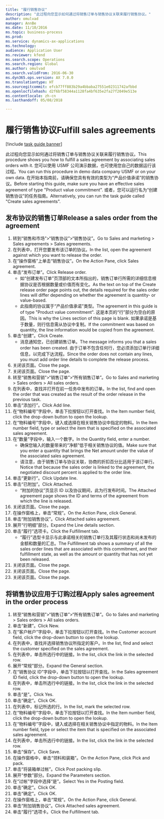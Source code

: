 ```yaml
--- 
title: "履行销售协议"
description: "此过程向您显示如何通过将销售订单与销售协议关联来履行销售协议。"
author: omulvad
manager: AnnBe
ms.date: 11/10/2016
ms.topic: business-process
ms.prod: 
ms.service: dynamics-ax-applications
ms.technology: 
audience: Application User
ms.reviewer: kfend
ms.search.scope: Operations
ms.search.region: Global
ms.author: omulvad
ms.search.validFrom: 2016-06-30
ms.dyn365.ops.version: AX 7.0.0
ms.translationtype: HT
ms.sourcegitcommit: efcb77ff883b29a4bbaba27551e02311742afbbd
ms.openlocfilehash: d2f6bf58344a1128fa4bf635e2fa27f2049e513e
ms.contentlocale: zh-cn
ms.lasthandoff: 05/08/2018

---
```

# <a name="fulfill-sales-agreements"></a><span data-ttu-id="f8e98-103">履行销售协议</span><span class="sxs-lookup"><span data-stu-id="f8e98-103">Fulfill sales agreements</span></span>

[!include [task guide banner](../../includes/task-guide-banner.md)]

<span data-ttu-id="f8e98-104">此过程向您显示如何通过将销售订单与销售协议关联来履行销售协议。</span><span class="sxs-lookup"><span data-stu-id="f8e98-104">This procedure shows you how to fulfill a sales agreement by associating sales orders with it.</span></span> <span data-ttu-id="f8e98-105">您可以使用 USMF 公司演示数据，也可使用您自己的数据运行该过程。</span><span class="sxs-lookup"><span data-stu-id="f8e98-105">You can run this procedure in demo data company USMF or on your own data.</span></span> <span data-ttu-id="f8e98-106">在开始本指南前，请确保您具有有效的类型为“产品价值承诺”的销售协议。</span><span class="sxs-lookup"><span data-stu-id="f8e98-106">Before starting this guide, make sure you have an effective sales agreement of type "Product value commitment".</span></span> <span data-ttu-id="f8e98-107">或者，您可以运行名为“创建销售协议”的任务指南。</span><span class="sxs-lookup"><span data-stu-id="f8e98-107">Alternatively, you can run the task guide called "Create sales agreements".</span></span>  




## <a name="release-a-sales-order-from-the-agreement"></a><span data-ttu-id="f8e98-108">发布协议的销售订单</span><span class="sxs-lookup"><span data-stu-id="f8e98-108">Release a sales order from the agreement</span></span>
1. <span data-ttu-id="f8e98-109">转到“销售和市场”>“销售协议”>“销售协议”。</span><span class="sxs-lookup"><span data-stu-id="f8e98-109">Go to Sales and marketing > Sales agreements > Sales agreements.</span></span>
2. <span data-ttu-id="f8e98-110">在列表中，打开您要发布该订单的协议。</span><span class="sxs-lookup"><span data-stu-id="f8e98-110">In the list, open the agreement against which you want to release the order.</span></span>
3. <span data-ttu-id="f8e98-111">在“操作窗格”上单击“销售协议”。</span><span class="sxs-lookup"><span data-stu-id="f8e98-111">On the Action Pane, click Sales agreement.</span></span>
4. <span data-ttu-id="f8e98-112">单击“发布订单”。</span><span class="sxs-lookup"><span data-stu-id="f8e98-112">Click Release order.</span></span>
    * <span data-ttu-id="f8e98-113">如“创建发布订单”页顶部的文本所指出的，销售订单行所需的详细信息根据协议是否根据数量或价值而有变化。</span><span class="sxs-lookup"><span data-stu-id="f8e98-113">As the text on top of the  Create release order page points out, the details required for the sales order lines will differ depending on whether the agreement is quantity- or value-based.</span></span>  
    * <span data-ttu-id="f8e98-114">此指南的协议属于“产品价值承诺”类型。</span><span class="sxs-lookup"><span data-stu-id="f8e98-114">The agreement in this guide is of type "Product value commitment".</span></span> <span data-ttu-id="f8e98-115">这是本页的“行”部分为空白的原因。</span><span class="sxs-lookup"><span data-stu-id="f8e98-115">This is why the Lines section of this page is blank.</span></span> <span data-ttu-id="f8e98-116">如果承诺是基于数量，则行信息需从协议中复制。</span><span class="sxs-lookup"><span data-stu-id="f8e98-116">If the commitment was based on quantity, the line information would be copied from the agreement.</span></span>  
5. <span data-ttu-id="f8e98-117">单击“创建”。</span><span class="sxs-lookup"><span data-stu-id="f8e98-117">Click Create.</span></span>
    * <span data-ttu-id="f8e98-118">消息通知您，已创建销售订单。</span><span class="sxs-lookup"><span data-stu-id="f8e98-118">The message informs you that a sales order has been created.</span></span> <span data-ttu-id="f8e98-119">由于订单不包含任何行，您必须添加订单行详细信息，以完成下达流程。</span><span class="sxs-lookup"><span data-stu-id="f8e98-119">Since the order does not contain any lines, you must add order line details to complete the release process.</span></span>   
6. <span data-ttu-id="f8e98-120">关闭该页面。</span><span class="sxs-lookup"><span data-stu-id="f8e98-120">Close the page.</span></span>
7. <span data-ttu-id="f8e98-121">关闭该页面。</span><span class="sxs-lookup"><span data-stu-id="f8e98-121">Close the page.</span></span>
8. <span data-ttu-id="f8e98-122">转至“销售和营销”>“销售订单”>“所有销售订单”。</span><span class="sxs-lookup"><span data-stu-id="f8e98-122">Go to Sales and marketing > Sales orders > All sales orders.</span></span>
9. <span data-ttu-id="f8e98-123">在列表中，查找并打开在前一任务中发布的订单。</span><span class="sxs-lookup"><span data-stu-id="f8e98-123">In the list, find and open the order that was created as the result of the order release in the previous task.</span></span>
10. <span data-ttu-id="f8e98-124">单击“添加行”。</span><span class="sxs-lookup"><span data-stu-id="f8e98-124">Click Add line.</span></span>
11. <span data-ttu-id="f8e98-125">在“物料编号”字段中，单击下拉按钮以打开查找。</span><span class="sxs-lookup"><span data-stu-id="f8e98-125">In the Item number field, click the drop-down button to open the lookup.</span></span>
12. <span data-ttu-id="f8e98-126">在“物料编号”字段中，键入或选择在相关销售协议中指定的物料。</span><span class="sxs-lookup"><span data-stu-id="f8e98-126">In the Item number field, type or select the item that is specified on the associated sales agreement.</span></span>
13. <span data-ttu-id="f8e98-127">在“数量”字段中，输入一个数字。</span><span class="sxs-lookup"><span data-stu-id="f8e98-127">In the Quantity field, enter a number.</span></span>
    * <span data-ttu-id="f8e98-128">确保您输入的数量带来的“净额”低于相关销售协议的值。</span><span class="sxs-lookup"><span data-stu-id="f8e98-128">Make sure that you enter a quantity that brings the Net amount under the value of the associated sales agreement.</span></span>  
    * <span data-ttu-id="f8e98-129">请注意，由于销售订单与协议关联，协商的折扣百分比适用于该订单行。</span><span class="sxs-lookup"><span data-stu-id="f8e98-129">Notice that because the sales order is linked to the agreement, the negotiated discount percent is applied to the order line.</span></span>  
14. <span data-ttu-id="f8e98-130">单击“更新行”。</span><span class="sxs-lookup"><span data-stu-id="f8e98-130">Click Update line.</span></span>
15. <span data-ttu-id="f8e98-131">单击“已附加”。</span><span class="sxs-lookup"><span data-stu-id="f8e98-131">Click Attached.</span></span>
    * <span data-ttu-id="f8e98-132">“附加的协议”页显示 ID 以及协议期间，此为行发布时间。</span><span class="sxs-lookup"><span data-stu-id="f8e98-132">The Attached agreement page shows the ID and terms of the agreement from which the line is released.</span></span>  
16. <span data-ttu-id="f8e98-133">关闭该页面。</span><span class="sxs-lookup"><span data-stu-id="f8e98-133">Close the page.</span></span>
17. <span data-ttu-id="f8e98-134">在操作窗格上，单击“常规”。</span><span class="sxs-lookup"><span data-stu-id="f8e98-134">On the Action Pane, click General.</span></span>
18. <span data-ttu-id="f8e98-135">单击“附加销售协议”。</span><span class="sxs-lookup"><span data-stu-id="f8e98-135">Click Attached sales agreement.</span></span>
19. <span data-ttu-id="f8e98-136">展开“行明细”部分。</span><span class="sxs-lookup"><span data-stu-id="f8e98-136">Expand the Line details section.</span></span>
20. <span data-ttu-id="f8e98-137">单击“履行”选项卡。</span><span class="sxs-lookup"><span data-stu-id="f8e98-137">Click the Fulfillment tab.</span></span>
    * <span data-ttu-id="f8e98-138">“履行”选型卡显示与此承诺相关的销售订单行及其履行状态和尚未发布的金额和数量的汇总。</span><span class="sxs-lookup"><span data-stu-id="f8e98-138">The Fulfillment tab shows a summary of all the sales order lines that are associated with this commitment, and their fulfillment state, as well as the amount or quantity that has not yet been released.</span></span>   
21. <span data-ttu-id="f8e98-139">关闭该页面。</span><span class="sxs-lookup"><span data-stu-id="f8e98-139">Close the page.</span></span>
22. <span data-ttu-id="f8e98-140">关闭该页面。</span><span class="sxs-lookup"><span data-stu-id="f8e98-140">Close the page.</span></span>
23. <span data-ttu-id="f8e98-141">关闭该页面。</span><span class="sxs-lookup"><span data-stu-id="f8e98-141">Close the page.</span></span>

## <a name="apply-sales-agreement-in-the-order-process"></a><span data-ttu-id="f8e98-142">将销售协议应用于订购过程</span><span class="sxs-lookup"><span data-stu-id="f8e98-142">Apply sales agreement in the order process</span></span>
1. <span data-ttu-id="f8e98-143">转至“销售和营销”>“销售订单”>“所有销售订单”。</span><span class="sxs-lookup"><span data-stu-id="f8e98-143">Go to Sales and marketing > Sales orders > All sales orders.</span></span>
2. <span data-ttu-id="f8e98-144">单击“新建”。</span><span class="sxs-lookup"><span data-stu-id="f8e98-144">Click New.</span></span>
3. <span data-ttu-id="f8e98-145">在“客户帐户”字段中，单击下拉按钮以打开查找。</span><span class="sxs-lookup"><span data-stu-id="f8e98-145">In the Customer account field, click the drop-down button to open the lookup.</span></span>
4. <span data-ttu-id="f8e98-146">在列表中，查找并选择销售协议所指定的客户。</span><span class="sxs-lookup"><span data-stu-id="f8e98-146">In the list, find and select the customer specified on the sales agreement.</span></span>
5. <span data-ttu-id="f8e98-147">在列表中，单击所选行中的链接。</span><span class="sxs-lookup"><span data-stu-id="f8e98-147">In the list, click the link in the selected row.</span></span>
6. <span data-ttu-id="f8e98-148">展开“常规”部分。</span><span class="sxs-lookup"><span data-stu-id="f8e98-148">Expand the General section.</span></span>
7. <span data-ttu-id="f8e98-149">在“销售协议 ID”字段中，单击下拉按钮以打开查找。</span><span class="sxs-lookup"><span data-stu-id="f8e98-149">In the Sales agreement ID field, click the drop-down button to open the lookup.</span></span>
8. <span data-ttu-id="f8e98-150">在列表中，单击所选行中的链接。</span><span class="sxs-lookup"><span data-stu-id="f8e98-150">In the list, click the link in the selected row.</span></span>
9. <span data-ttu-id="f8e98-151">单击“是”。</span><span class="sxs-lookup"><span data-stu-id="f8e98-151">Click Yes.</span></span>
10. <span data-ttu-id="f8e98-152">单击“确定”。</span><span class="sxs-lookup"><span data-stu-id="f8e98-152">Click OK.</span></span>
11. <span data-ttu-id="f8e98-153">在列表中，标记所选的行。</span><span class="sxs-lookup"><span data-stu-id="f8e98-153">In the list, mark the selected row.</span></span>
12. <span data-ttu-id="f8e98-154">在“物料编号”字段中，单击下拉按钮以打开查找。</span><span class="sxs-lookup"><span data-stu-id="f8e98-154">In the Item number field, click the drop-down button to open the lookup.</span></span>
13. <span data-ttu-id="f8e98-155">在“物料编号”字段中，键入或选择在相关销售协议中指定的物料。</span><span class="sxs-lookup"><span data-stu-id="f8e98-155">In the Item number field, type or select the item that is specified on the associated sales agreement.</span></span>
14. <span data-ttu-id="f8e98-156">在列表中，单击所选行中的链接。</span><span class="sxs-lookup"><span data-stu-id="f8e98-156">In the list, click the link in the selected row.</span></span>
15. <span data-ttu-id="f8e98-157">单击“保存”。</span><span class="sxs-lookup"><span data-stu-id="f8e98-157">Click Save.</span></span>
16. <span data-ttu-id="f8e98-158">在操作窗格中，单击“领料和装箱”。</span><span class="sxs-lookup"><span data-stu-id="f8e98-158">On the Action Pane, click Pick and pack.</span></span>
17. <span data-ttu-id="f8e98-159">单击“将装箱单过帐”。</span><span class="sxs-lookup"><span data-stu-id="f8e98-159">Click Post packing slip.</span></span>
18. <span data-ttu-id="f8e98-160">展开“参数”部分。</span><span class="sxs-lookup"><span data-stu-id="f8e98-160">Expand the Parameters section.</span></span>
19. <span data-ttu-id="f8e98-161">在“过帐”字段中选择“是”。</span><span class="sxs-lookup"><span data-stu-id="f8e98-161">Select Yes in the Posting field.</span></span>
20. <span data-ttu-id="f8e98-162">单击“确定”。</span><span class="sxs-lookup"><span data-stu-id="f8e98-162">Click OK.</span></span>
21. <span data-ttu-id="f8e98-163">单击“确定”。</span><span class="sxs-lookup"><span data-stu-id="f8e98-163">Click OK.</span></span>
22. <span data-ttu-id="f8e98-164">在操作窗格上，单击“常规”。</span><span class="sxs-lookup"><span data-stu-id="f8e98-164">On the Action Pane, click General.</span></span>
23. <span data-ttu-id="f8e98-165">单击“附加销售协议”。</span><span class="sxs-lookup"><span data-stu-id="f8e98-165">Click Attached sales agreement.</span></span>
24. <span data-ttu-id="f8e98-166">单击“履行”选项卡。</span><span class="sxs-lookup"><span data-stu-id="f8e98-166">Click the Fulfillment tab.</span></span>


